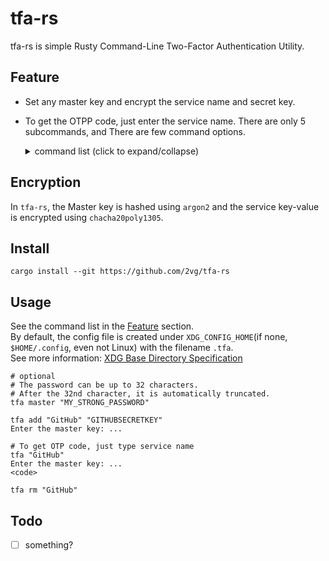tfa-rs
===

tfa-rs is simple Rusty Command-Line Two-Factor Authentication Utility.

## Feature

- Set any master key and encrypt the service name and secret key.
- To get the OTPP code, just enter the service name. There are only 5 subcommands, and There are few command options.
  <details>
    <summary>command list (click to expand/collapse)</summary>

    - `"service_name"` :</br>try to get OTP code
      - `--clip` :</br>copy OTP code to clipboard

      - `-c, --config "config_path"` :</br>Use a custom config file

      - `--hotp "counter_value"` :</br>Generate HOTP with arguments as counters

      - `-l, --length "code_length"` :</br>Set the length of OTP code

    - `add "service_name" "service_secret_key"` :</br>add new servicekey-value to the list

    - `rm "service_name"` :</br>remove service key-value from the list

    - `list` :</br>Show the all service name from list
      - `-s, --show` :</br>Show the OTP code of service name

    - `master "your_master_key"` :</br>set the master key. if exists any key-value and not set master key yet, tfa-rs will encrypt all key-value

    - `reset` :</br>delete all key-value from the list

  </details>

## Encryption

In `tfa-rs`, the Master key is hashed using `argon2` and the service key-value is encrypted using `chacha20poly1305`.

## Install

`cargo install --git https://github.com/2vg/tfa-rs`

## Usage

See the command list in the [Feature](#Feature) section.</br>
By default, the config file is created under `XDG_CONFIG_HOME`(if none, `$HOME/.config`, even not Linux) with the filename `.tfa`.</br>
See more information: [XDG Base Directory Specification](https://specifications.freedesktop.org/basedir-spec/latest/)</br>

```
# optional
# The password can be up to 32 characters.
# After the 32nd character, it is automatically truncated.
tfa master "MY_STRONG_PASSWORD"

tfa add "GitHub" "GITHUBSECRETKEY"
Enter the master key: ...

# To get OTP code, just type service name
tfa "GitHub"
Enter the master key: ...
<code>

tfa rm "GitHub"
```

## Todo

- [ ] something?
